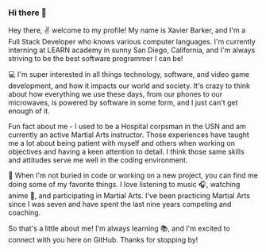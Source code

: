 ### Hi there 🤠

Hey there, ✌️ welcome to my profile! My name is Xavier Barker, and I'm a Full Stack Developer who knows various computer languages. I'm currently interning at LEARN academy in sunny San Diego, California, and I'm always striving to be the best software programmer I can be! 

💻 I'm super interested in all things technology, software, and video game development, and how it impacts our world and society. It's crazy to think about how everything we use these days, from our phones to our microwaves, is powered by software in some form, and I just can't get enough of it. 

Fun fact about me - I used to be a Hospital corpsman in the USN and am currently an active Martial Arts instructor. Those experiences have taught me a lot about being patient with myself and others when working on objectives and having a keen attention to detail. I think those same skills and attitudes serve me well in the coding environment. 

🥋 When I'm not buried in code or working on a new project, you can find me doing some of my favorite things. I love listening to music 🎧, watching anime 🍿, and participating in Martial Arts. I've been practicing Martial Arts since I was seven and have spent the last nine years competing and coaching. 

So that's a little about me! I'm always learning 📚, and I'm excited to connect with you here on GitHub. Thanks for stopping by!
<!--
**XavierB91/XavierB91** is a ✨ _special_ ✨ repository because its `README.md` (this file) appears on your GitHub profile.

Here are some ideas to get you started:

- 🔭 I’m currently working on ...
- 🌱 I’m currently learning ...
- 👯 I’m looking to collaborate on ...
- 🤔 I’m looking for help with ...
- 💬 Ask me about ...
- 📫 How to reach me: ...
- 😄 Pronouns: ...
- ⚡ Fun fact: ...
-->

